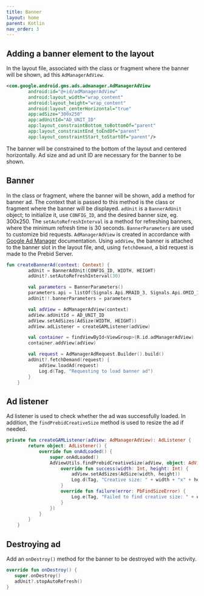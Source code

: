 ```yaml
---
title: Banner
layout: home
parent: Kotlin
nav_order: 3
---
```



## Adding a banner element to the layout

In the layout file, associated with the class or fragment where the banner will be shown, ad this `AdManagerAdView`. 
```xml
<com.google.android.gms.ads.admanager.AdManagerAdView
        android:id="@+id/adManagerAdView"
        android:layout_width="wrap_content"
        android:layout_height="wrap_content"
        android:layout_centerHorizontal="true"
        app:adSize="300x250"
        app:adUnitId="AD_UNIT_ID"
        app:layout_constraintBottom_toBottomOf="parent"
        app:layout_constraintEnd_toEndOf="parent"
        app:layout_constraintStart_toStartOf="parent"/>
```
The banner will be constrained to the bottom of the layout and centered horizontally. Ad size and ad unit ID are necessary for the banner to be shown.

## Banner 
In the class or fragment, where the banner will be shown, add a method for banner ad. The context that is passed to this method is the class or fragment where the banner will be displayed. `adUnit` is a `BannerAdUnit` object; to initialize it, use `CONFIG_ID`, and the desired banner size, eg. 300x250. The `setAutoRefreshInterval` is a method for refreshing banners, where the minimum refresh time is 30 seconds. 
`BannerParameters` are used to customize bid requests. `AdManagerAdView` is created in accordance with [Google Ad Manager] documentation. Using `addView`, the banner is attached to the banner slot in the layout file, and, using `fetchDemand`, a bid request is made to the Prebid Server.
```kotlin
fun createBannerAd(context: Context) {
        adUnit = BannerAdUnit(CONFIG_ID, WIDTH, HEIGHT)
        adUnit?.setAutoRefreshInterval(30)

        val parameters = BannerParameters()
        parameters.api = listOf(Signals.Api.MRAID_3, Signals.Api.OMID_1)
        adUnit!!.bannerParameters = parameters

        val adView = AdManagerAdView(context)
        adView.adUnitId = AD_UNIT_ID
        adView.setAdSizes(AdSize(WIDTH, HEIGHT))
        adView.adListener = createGAMListener(adView)

        val container = findViewById<ViewGroup>(R.id.adManagerAdView)
        container.addView(adView)

        val request = AdManagerAdRequest.Builder().build()
        adUnit?.fetchDemand(request) {
            adView.loadAd(request)
            Log.d(Tag, "Requesting to load banner ad")
        }
    }
```

## Ad listener

Ad listener is used to check whether the ad was successfully loaded. In addition, the `findPrebidCreativeSize` method is used to resize the ad if needed.
```kotlin
private fun createGAMListener(adView: AdManagerAdView): AdListener {
        return object: AdListener() {
            override fun onAdLoaded() {
                super.onAdLoaded()
                AdViewUtils.findPrebidCreativeSize(adView, object: AdViewUtils.PbFindSizeListener {
                    override fun success(width: Int, height: Int) {
                        adView.setAdSizes(AdSize(width, height))
                        Log.d(Tag, "Creative size: " + width + "x" + height)
                    }
                    override fun failure(error: PbFindSizeError) {
                        Log.e(Tag, "Failed to find creative size: " + error.description)
                    }
                })
            }
        }
    }
```

## Destroying ad

Add an `onDestroy()` method for the banner to be destroyed with the activity.
```kotlin
override fun onDestroy() {
   super.onDestroy()
   adUnit?.stopAutoRefresh()
}
```

[Google Ad Manager]: https://developers.google.com/ad-manager/mobile-ads-sdk/android/banner#add_adview
